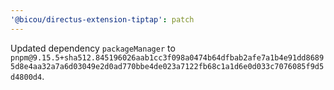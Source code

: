 ```yaml
---
'@bicou/directus-extension-tiptap': patch
---
```


Updated dependency `packageManager` to `pnpm@9.15.5+sha512.845196026aab1cc3f098a0474b64dfbab2afe7a1b4e91dd86895d8e4aa32a7a6d03049e2d0ad770bbe4de023a7122fb68c1a1d6e0d033c7076085f9d5d4800d4`.
